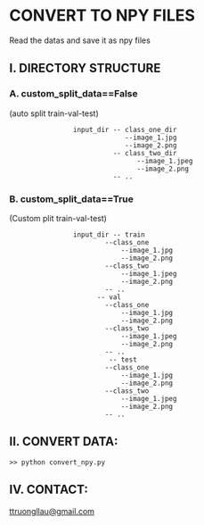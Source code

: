 # CONVERT TO NPY FILES 

Read the datas and save it as npy files


## I. DIRECTORY STRUCTURE

### A. custom_split_data==False
(auto split train-val-test)

```
				input_dir -- class_one_dir
		        			 --image_1.jpg
		        			 --image_2.png
		        		  -- class_two_dir
		        		        --image_1.jpeg
		        		        --image_2.png
		        		  -- ..
```

### B. custom_split_data==True
(Custom plit train-val-test)

```
		        input_dir -- train
		        		--class_one
			        		--image_1.jpg
			        		--image_2.png
				        --class_two
				        	--image_1.jpeg
				        	--image_2.png
		        		-- ..
		        	  -- val
		        		--class_one
			        		--image_1.jpg
			        		--image_2.png
				        --class_two
				        	--image_1.jpeg
				        	--image_2.png
		        		-- ..
		                 -- test
		        		--class_one
			        		--image_1.jpg
			        		--image_2.png
				        --class_two
				        	--image_1.jpeg
				        	--image_2.png
		        		-- ..        		  
```

## II. CONVERT DATA:

```
>> python convert_npy.py
```

## IV. CONTACT:
ttruongllau@gmail.com
